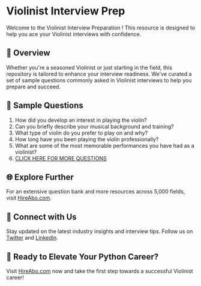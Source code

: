 # Violinist Interview Prep

Welcome to the Violinist Interview Preparation ! This resource is designed to help you ace your Violinist interviews with confidence.

## 🚀 Overview

Whether you're a seasoned Violinist or just starting in the field, this repository is tailored to enhance your interview readiness. We've curated a set of sample questions commonly asked in Violinist interviews to help you prepare and succeed.

## 📝 Sample Questions

1. How did you develop an interest in playing the violin?
2. Can you briefly describe your musical background and training?
3. What type of violin do you prefer to play on and why?
4. How long have you been playing the violin professionally?
5. What are some of the most memorable performances you have had as a violinist?
6. [CLICK HERE FOR MORE QUESTIONS](https://hireabo.com/job/16_1_28/Violinist)

## 🌐 Explore Further

For an extensive question bank and more resources across 5,000 fields, visit [HireAbo.com](https://www.hireabo.com).

## 📱 Connect with Us

Stay updated on the latest industry insights and interview tips. Follow us on [Twitter](https://twitter.com/hireabo) and [LinkedIn](https://www.linkedin.com/in/hire-abo-3609972a8/).

## 🚀 Ready to Elevate Your Python Career?

Visit [HireAbo.com](https://www.hireabo.com) now and take the first step towards a successful Violinist career!